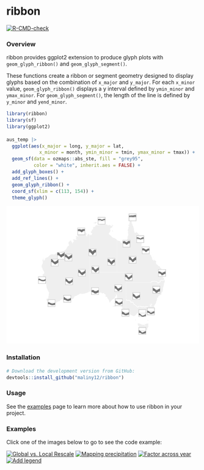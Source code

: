 
# ribbon

<!-- badges: start -->
[![R-CMD-check](https://github.com/maliny12/glyph/actions/workflows/R-CMD-check.yaml/badge.svg)](https://github.com/maliny12/glyph/actions/workflows/R-CMD-check.yaml)
<!-- badges: end -->

### Overview

ribbon provides ggplot2 extension to produce glyph plots with
`geom_glyph_ribbon()` and `geom_glyph_segment()`.

These functions create a ribbon or segment geometry designed to display glyphs
based on the combination of `x_major` and `y_major`. For each `x_minor`
value, `geom_glyph_ribbon()` displays a y interval defined by
`ymin_minor` and `ymax_minor`. For `geom_glyph_segment()`, the length of the line 
is defined by `y_minor` and `yend_minor`. 

``` r
library(ribbon)
library(sf)
library(ggplot2)

aus_temp |>
  ggplot(aes(x_major = long, y_major = lat,
            x_minor = month, ymin_minor = tmin, ymax_minor = tmax)) +
  geom_sf(data = ozmaps::abs_ste, fill = "grey95",
          color = "white", inherit.aes = FALSE) +
  add_glyph_boxes() +
  add_ref_lines() +
  geom_glyph_ribbon() +
  coord_sf(xlim = c(113, 154)) +
  theme_glyph()
```

![](README_files/figure-gfm/unnamed-chunk-1-1.png)<!-- -->

### Installation

``` r
# Download the development version from GitHub:
devtools::install_github("maliny12/ribbon")
```

### Usage

See the
[examples](https://maliny12.github.io/ribbon/articles/Examples.html)
page to learn more about how to use ribbon in your project.

### Examples

Click one of the images below to go to see the code example:

<a href="https://maliny12.github.io/ribbon/articles/Examples.html#comparison-between-global-rescale-and-local-rescale"><img width="250" src="https://maliny12.github.io/ribbon/articles/Examples_files/figure-html/unnamed-chunk-3-1.png" alt="Global vs. Local Rescale"></img></a>
<a href="https://maliny12.github.io/ribbon/articles/Examples.html#mapping-precipitation-across-australia-with-glyphs"><img width="250" src="https://maliny12.github.io/ribbon/articles/Examples_files/figure-html/unnamed-chunk-4-1.png" alt="Mapping precipitation"></img></a>
<a href="https://maliny12.github.io/ribbon/articles/Examples.html#comparative-visualization-by-factors-across-years"><img width="250" src="https://maliny12.github.io/ribbon/articles/Examples_files/figure-html/unnamed-chunk-5-1.png" alt="Factor across year"></img></a>
<a href="https://maliny12.github.io/ribbon/articles/Examples.html#integrating-legends-in-map-visualizations"><img width="250" src="https://maliny12.github.io/ribbon/articles/Examples_files/figure-html/unnamed-chunk-6-1.png" alt="Add legend"></img></a>
